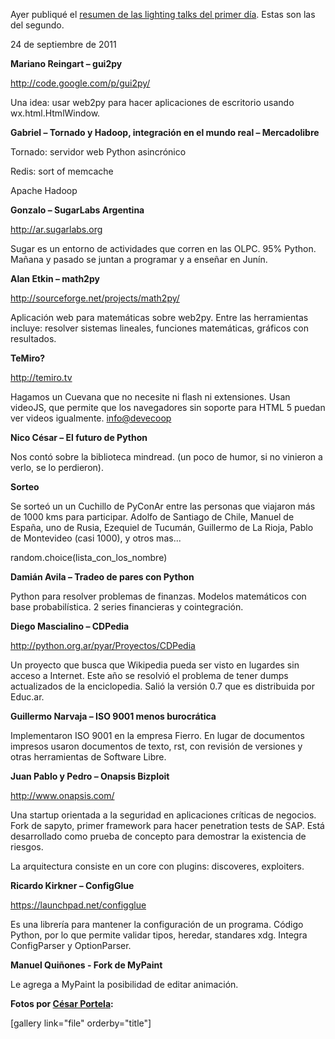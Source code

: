 <html><body><p>Ayer publiqué el <a href="http://www.juanjoconti.com.ar/2011/09/23/lighting-talks-en-pyconar-2011/" target="_blank">resumen de las lighting talks del primer día</a>. Estas son las del segundo.



24 de septiembre de 2011



<!-- 		@page { margin: 2cm } 		P { margin-bottom: 0.21cm } 		A:link { so-language: zxx } --><strong>Mariano Reingart – gui2py</strong>



<a href="http://code.google.com/p/gui2py/" target="_blank"> http://code.google.com/p/gui2py/</a>



Una idea: usar web2py para hacer aplicaciones de escritorio usando wx.html.HtmlWindow.



<strong>Gabriel – Tornado y Hadoop, integración en el mundo real – Mercadolibre</strong>



Tornado: servidor web Python asincrónico

Redis: sort of memcache

Apache Hadoop



<strong>Gonzalo – SugarLabs Argentina</strong>



<a href="http://ar.sugarlabs.org/">http://ar.sugarlabs.org</a>



Sugar es un entorno de actividades que corren en las OLPC. 95% Python. Mañana y pasado se juntan a programar y a enseñar en Junín.



<strong>Alan Etkin – math2py</strong>



<a href="http://sourceforge.net/projects/math2py/" target="_blank">http://sourceforge.net/projects/math2py/</a>



Aplicación web para matemáticas sobre web2py. Entre las herramientas incluye: resolver sistemas lineales, funciones matemáticas, gráficos con resultados.



<strong>TeMiro?</strong>



<a href="http://temiro.tv/">http://temiro.tv</a>



Hagamos un Cuevana que no necesite ni flash ni extensiones. Usan videoJS, que permite que los navegadores sin soporte para HTML 5 puedan ver videos igualmente. <a href="mailto:info@devecoop">info@devecoop</a>



<strong>Nico César – El futuro de Python</strong>



Nos contó sobre la biblioteca mindread. (un poco de humor, si no vinieron a verlo, se lo perdieron).



<strong>Sorteo</strong>



Se sorteó un un Cuchillo de PyConAr entre las personas que viajaron más de 1000 kms para participar. Adolfo de Santiago de Chile, Manuel de España, uno de Rusia, Ezequiel de Tucumán, Guillermo de La Rioja, Pablo de Montevideo (casi 1000), y otros mas...



random.choice(lista_con_los_nombre)



<strong>Damián Avila – Tradeo de pares con Python</strong>



Python para resolver problemas de finanzas. Modelos matemáticos con base probabilística. 2 series financieras y cointegración.



<strong>Diego Mascialino</strong><strong> – </strong><strong>CDPedia</strong>



<a href="http://python.org.ar/pyar/Proyectos/CDPedia">http://python.org.ar/pyar/Proyectos/CDPedia</a>



Un proyecto que busca que Wikipedia pueda ser visto en lugardes sin acceso a Internet. Este año se resolvió el problema de tener dumps actualizados de la enciclopedia. Salió la versión 0.7 que es distribuida por Educ.ar.



<strong>Guillermo Narvaja – ISO 9001 menos burocrática</strong>



Implementaron ISO 9001 en la empresa Fierro. En lugar de documentos impresos usaron documentos de texto, rst, con revisión de versiones y otras herramientas de Software Libre.



<strong>Juan Pablo y Pedro – Onapsis Bizploit</strong>



<a href="http://www.onapsis.com/">http://www.onapsis.com/</a>



Una startup orientada a la seguridad en aplicaciones críticas de negocios. Fork de sapyto, primer framework para hacer penetration tests de SAP. Está desarrollado como prueba de concepto para demostrar la existencia de riesgos.



La arquitectura consiste en un core con plugins: discoveres, exploiters.



<strong>Ricardo Kirkner – ConfigGlue</strong>



<a href="https://launchpad.net/configglue">https://launchpad.net/configglue</a>



Es una librería para mantener la configuración de un programa. Código Python, por lo que permite validar tipos, heredar, standares xdg. Integra ConfigParser y OptionParser.



<strong>Manuel Quiñones -  Fork de MyPaint</strong>



Le agrega a MyPaint la posibilidad de editar animación.



<strong>Fotos por <a href="http://www.ceportela.com.ar/" target="_blank">César Portela</a>:</strong>



[gallery link="file" orderby="title"]</p></body></html>